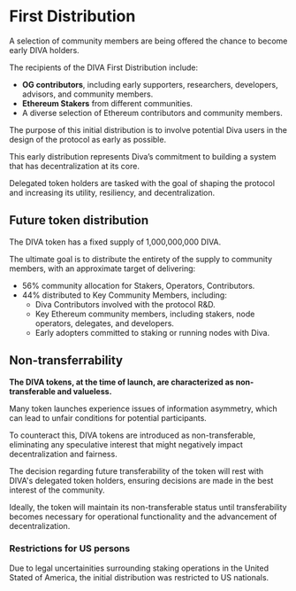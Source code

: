 # First Distribution

A selection of community members are being offered the chance to become early DIVA holders.

The recipients of the DIVA First Distribution include:

- **OG contributors**, including early supporters, researchers, developers, advisors, and community members.
- **Ethereum Stakers** from different communities.
- A diverse selection of Ethereum contributors and community members.

The purpose of this initial distribution is to involve potential Diva users in the design of the protocol as early as possible.

This early distribution represents Diva’s commitment to building a system that has decentralization at its core.

Delegated token holders are tasked with the goal of shaping the protocol and increasing its utility, resiliency, and decentralization.


## Future token distribution

The DIVA token has a fixed supply of 1,000,000,000 DIVA.

The ultimate goal is to distribute the entirety of the supply to community members, with an approximate target of delivering:

- 56% community allocation for Stakers, Operators, Contributors.
- 44% distributed to Key Community Members, including:
    - Diva Contributors involved with the protocol R&D.
    - Key Ethereum community members, including stakers, node operators, delegates, and developers.
    - Early adopters committed to staking or running nodes with Diva.

## Non-transferrability

**The DIVA tokens, at the time of launch, are characterized as non-transferable and valueless.**

Many token launches experience issues of information asymmetry, which can lead to unfair conditions for potential participants.

To counteract this, DIVA tokens are introduced as non-transferable, eliminating any speculative interest that might negatively impact decentralization and fairness.

The decision regarding future transferability of the token will rest with DIVA's delegated token holders, ensuring decisions are made in the best interest of the community.

Ideally, the token will maintain its non-transferable status until transferability becomes necessary for operational functionality and the advancement of decentralization.

### Restrictions for US persons

Due to legal uncertainities surrounding staking operations in the United Stated of America, the initial distribution was restricted to US nationals.